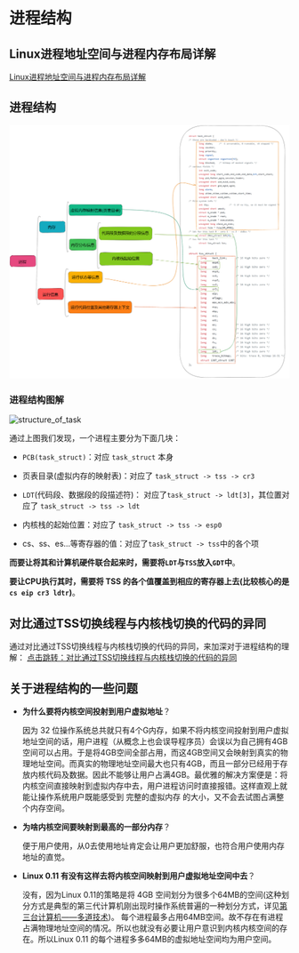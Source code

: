 # 进程结构
## Linux进程地址空间与进程内存布局详解
[Linux进程地址空间与进程内存布局详解](https://zhuanlan.zhihu.com/p/348171413?utm_id=0)
## 进程结构
![simple_struct_of_task](README.assets/simple_struct_of_task.png)

### 进程结构图解
![structure_of_task](README.assets/structure_of_task.png)

通过上图我们发现，一个进程主要分为下面几块：

- `PCB(task_struct)`：对应 `task_struct` 本身

- 页表目录(虚拟内存的映射表)：对应了 `task_struct -> tss -> cr3`

- `LDT`(代码段、数据段的段描述符)： 对应了`task_struct -> ldt[3]`，其位置对应了 `task_struct -> tss -> ldt` 

- 内核栈的起始位置：对应了 `task_struct -> tss -> esp0`  

- cs、ss、es...等寄存器的值：对应了`task_struct -> tss`中的各个项

**而要让将其和计算机硬件联合起来时，需要将`LDT`与`TSS`放入`GDT`中**。

**要让CPU执行其时，需要将 TSS 的各个值覆盖到相应的寄存器上去(比较核心的是`cs eip cr3 ldtr`)**。

## 对比通过TSS切换线程与内核栈切换的代码的异同
通过对比通过TSS切换线程与内核栈切换的代码的异同，来加深对于进程结构的理解：
[点击跳转：对比通过TSS切换线程与内核栈切换的代码的异同](https://github.com/lcdzhao/operating_system/blob/master/linux-0.1.1-labs/labs/lab_4_switch_of_process/README.md#%E5%AF%B9%E6%AF%94%E9%80%9A%E8%BF%87tss%E5%88%87%E6%8D%A2%E7%BA%BF%E7%A8%8B%E4%B8%8E%E5%86%85%E6%A0%B8%E6%A0%88%E5%88%87%E6%8D%A2%E7%9A%84%E4%BB%A3%E7%A0%81%E7%9A%84%E5%BC%82%E5%90%8C)

## 关于进程结构的一些问题
- **为什么要将内核空间投射到用户虚拟地址**？

  因为 32 位操作系统总共就只有4个G内存，如果不将内核空间投射到用户虚拟地址空间的话，用户进程（从概念上也会误导程序员）会误以为自己拥有4GB空间可以占用。于是将4GB空间全部占用，而这4GB空间又会映射到真实的物理地址空间。而真实的物理地址空间最大也只有4GB，而且一部分已经用于存放内核代码及数据。因此不能够让用户占满4GB。最优雅的解决方案便是：将内核空间直接映射到虚拟内存中去，用户进程访问时直接报错。这样直观上就能让操作系统用户既能感受到 完整的虚拟内存 的大小，又不会去试图占满整个内存空间。

- **为啥内核空间要映射到最高的一部分内存**？

  便于用户使用，从0去使用地址肯定会让用户更加舒服，也符合用户使用内存地址的直觉。

- **Linux 0.11 有没有这样去将内核空间映射到用户虚拟地址空间中去**？

  没有，因为Linux 0.11的策略是将 4GB 空间划分为很多个64MB的空间(这种划分方式是典型的第三代计算机刚出现时操作系统普遍的一种划分方式，详见[第三台计算机——多道技术](https://github.com/lcdzhao/operating_system/tree/master/theory/%E6%93%8D%E4%BD%9C%E7%B3%BB%E7%BB%9F/0.%20%E6%93%8D%E4%BD%9C%E7%B3%BB%E7%BB%9F%E5%8E%86%E5%8F%B2#%E5%A4%9A%E9%81%93%E6%8A%80%E6%9C%AF))。 每个进程最多占用64MB空间。故不存在有进程占满物理地址空间的情况。所以也就没有必要让用户意识到内核内核空间的存在。所以Linux 0.11 的每个进程多多64MB的虚拟地址空间均为用户空间。
